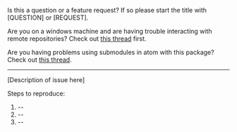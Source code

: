 Is this a question or a feature request? If so please start the title with [QUESTION] or [REQUEST].

Are you on a windows machine and are having trouble interacting with remote repositories? Check out [this thread](https://github.com/akonwi/git-plus/issues/224) first.

Are you having problems using submodules in atom with this package? Check out [this thread](https://github.com/akonwi/git-plus/issues/312).

-----------------

[Description of issue here]

Steps to reproduce:

1. --
2. --
3. --
